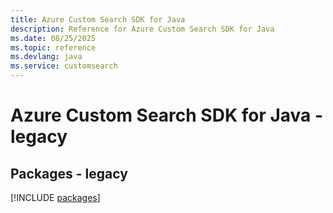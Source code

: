 ```yaml
---
title: Azure Custom Search SDK for Java
description: Reference for Azure Custom Search SDK for Java
ms.date: 08/25/2025
ms.topic: reference
ms.devlang: java
ms.service: customsearch
---
```

# Azure Custom Search SDK for Java - legacy
## Packages - legacy
[!INCLUDE [packages](custom-search-index.md)]